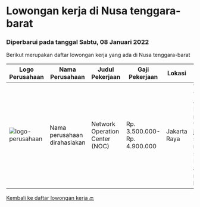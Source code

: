 
  # Lowongan kerja di Nusa tenggara-barat

  ### Diperbarui pada tanggal Sabtu, 08 Januari 2022

  Berikut merupakan daftar lowongan kerja yang ada di Nusa tenggara-barat

  |Logo Perusahaan | Nama Perusahaan | Judul Pekerjaan | Gaji Pekerjaan | Lokasi | Deskripsi | Tanggal diunggah | Pranala |
  | -------------- | --------------- | --------------- | --------- | --------- | -------------- | ------- | ----------- |
  |![logo-perusahaan](https://us.123rf.com/450wm/pavelstasevich/pavelstasevich1811/pavelstasevich181101027/112815900-stock-vector-no-image-available-icon-flat-vector.jpg?ver=6)|Nama perusahaan dirahasiakan|Network Operation Center (NOC)|Rp. 3.500.000-Rp. 4.900.000|Jakarta Raya|Tugas &amp; Tanggung Jawab: Melakukan monitoring terhadap jaringan dan service melalui NMS sesuai SOP. Melakukan analisa dan rekomendasi langkah...|Jumat, 10 Desember 2021|https://www.jobstreet.co.id/id/job/network-operation-center-noc-3717107?token=0~62d2a62d-a479-49d8-aa74-b2a9e681b028&sectionRank=1&jobId=jobstreet-id-job-3717107|


  [Kembali ke daftar lowongan kerja 🔙](../README.md#daftar-lowongan-kerja)
  